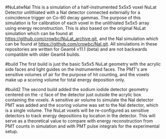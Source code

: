 #NuLatwNaI
This is a simulation of a half-instrumented 5x5x5 voxel NuLat Detector unlithiated with a NaI detector connected externally for a coincidence trigger on Co-60 decay gammas. The purpose of this simulation is for calibration of each voxel in the unlithiated 5x5x5 array using energy reconstruction. This is also based on the original NuLat simulation which can be found at https://github.com/crowbc/NuLat_archive.git, and the NaI simulation which can be found at https://github.com/crowbc/NaI.git. All simulations in these repositories are written for Geant4 v11.1 (beta) and are not backwards compatible with older Geant4 builds.

#build
The first build is just the basic 5x5x5 NuLat geometry with the acrylic side faces and light guides on the instrumented faces. The PMT's are sensitive volumes of air for the purpose of hit counting, and the voxels make up a scoring volume for total energy deposition only.

#build2
The second build added the sodium iodide detector geometry centered on the -z face of the detector just outside the acrylic box containing the voxels. A sensitive air volume to simulate the NaI detector PMT was added and the scoring volume was set to the NaI detector, which is a single volume. The NuLat voxels will be re-configured as sensitive detectors to track energy depositions by location in the detector. This will serve as a theoretical value to compare with energy reconstruction from PMT counts in simulation and with PMT pulse integrals for the experimental setup.
